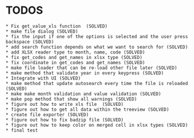 # TODOS
    * Fix get_value_xls function  (SOLVED)
    * make file dialog (SOLVED)
    * fix the input if one of the options is selected and the user press backspace (SOLVED)
    * add search function depends on what we want to search for (SOLVED) 
    * add XLSX reader type to month, name, code (SOLVED)
    * fix get_codes and get_names in xlsx type (SOLVED)
    * fix coordinate in get_codes and get_names (SOLVED)
    * make file loader that can be re-load other file later (SOLVED)
    * make method that validate year in every keypress (SOLVED)
    * Integrate with UI (SOLVED)
    * make method that update autosearch every time the file is reloaded (SOLVED)
    * make make month validation and value validation (SOLVED)
    * make pop method that show all warnings (SOLVED)
    * figure out how to write xls file  (SOLVED)
    * figure out how to get all data within the treeview (SOLVED)
    * create file exporter (SOLVED)
    * figure out how to fix badzip file (SOLVED)
    * figure out how to keep color on merged cell in xlsx types (SOLVED)
    * final test